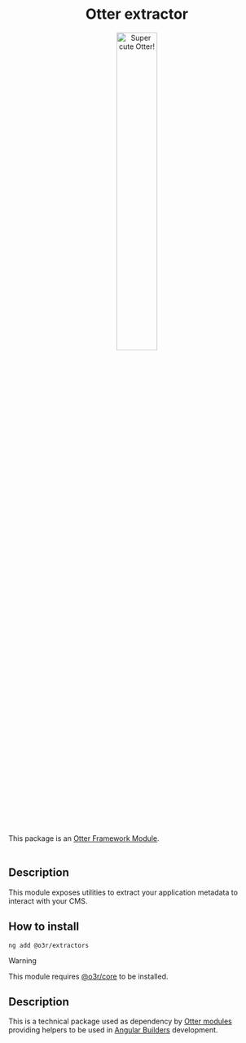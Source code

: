 <h1 align="center">Otter extractor</h1>
<p align="center">
  <img src="https://raw.githubusercontent.com/AmadeusITGroup/otter/main/assets/logo/otter.png" alt="Super cute Otter!" width="40%"/>
</p>

This package is an [Otter Framework Module](https://github.com/AmadeusITGroup/otter/tree/main/docs/core/MODULE.md).
<br />
<br />

## Description

This module exposes utilities to extract your application metadata to interact with your CMS.

## How to install

```shell
ng add @o3r/extractors
```

> [!WARNING]
> This module requires [@o3r/core](https://www.npmjs.com/package/@o3r/core) to be installed.

## Description

This is a technical package used as dependency by [Otter modules](https://github.com/AmadeusITGroup/otter/tree/main/docs/core/MODULE.md) providing helpers to be used in [Angular Builders](https://angular.io/guide/cli-builder) development.
